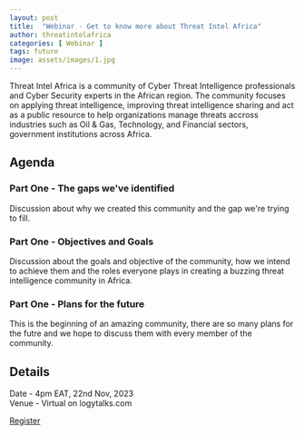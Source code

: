 ```yaml
---
layout: post
title:  "Webinar - Get to know more about Threat Intel Africa"
author: threatintelafrica
categories: [ Webinar ]
tags: future
image: assets/images/1.jpg
---
```

Threat Intel Africa is a community of Cyber Threat Intelligence professionals and Cyber Security experts in the African region. The community focuses on applying threat intelligence, improving threat intelligence sharing and act as a public resource to help organizations manage threats accross industries such as Oil & Gas, Technology, and Financial sectors, government institutions across Africa.

## Agenda

### Part One - The gaps we've identified

Discussion about why we created this community and the gap we're trying to fill.

### Part One - Objectives and Goals

Discussion about the goals and objective of the community, how we intend to achieve them and the roles everyone plays in creating a buzzing threat intelligence community in Africa.

### Part One - Plans for the future

This is the beginning of an amazing community, there are so many plans for the futre and we hope to discuss them with every member of the community.

## Details

Date - 4pm EAT, 22nd Nov, 2023 <br>
Venue - Virtual on logytalks.com
<div class="">
    <a href="https://logytalks.com" class="btn btn-dark text-white px-5 btn-lg">Register</a>
</div>
